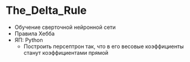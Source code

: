 # The_Delta_Rule
+ Обучение сверточной нейронной сети
+ Правила Хебба
+ ЯП: Python
  + Построить персептрон так, что в его весовые коэффициенты станут коэффициентами прямой

